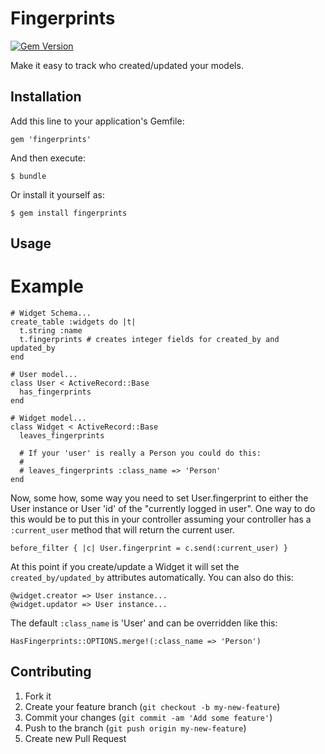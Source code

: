 # Fingerprints

[![Gem Version](https://badge.fury.io/rb/fingerprints.png)](http://badge.fury.io/rb/fingerprints)

Make it easy to track who created/updated your models.

## Installation

Add this line to your application's Gemfile:

    gem 'fingerprints'

And then execute:

    $ bundle

Or install it yourself as:

    $ gem install fingerprints

## Usage


Example
=======

    # Widget Schema...
    create_table :widgets do |t|
      t.string :name
      t.fingerprints # creates integer fields for created_by and updated_by
    end

    # User model...
    class User < ActiveRecord::Base
      has_fingerprints
    end

    # Widget model...
    class Widget < ActiveRecord::Base
      leaves_fingerprints

      # If your 'user' is really a Person you could do this:
      #
      # leaves_fingerprints :class_name => 'Person'
    end

Now, some how, some way you need to set User.fingerprint to either the User instance
or User 'id' of the "currently logged in user".  One way to do this would be to put
this in your controller assuming your controller has a `:current_user` method that will
return the current user.

    before_filter { |c| User.fingerprint = c.send(:current_user) }

At this point if you create/update a Widget it will set the `created_by/updated_by` attributes
automatically.  You can also do this:

    @widget.creator => User instance...
    @widget.updator => User instance...

The default `:class_name` is 'User' and can be overridden like this:

    HasFingerprints::OPTIONS.merge!(:class_name => 'Person')

## Contributing

1. Fork it
2. Create your feature branch (`git checkout -b my-new-feature`)
3. Commit your changes (`git commit -am 'Add some feature'`)
4. Push to the branch (`git push origin my-new-feature`)
5. Create new Pull Request
